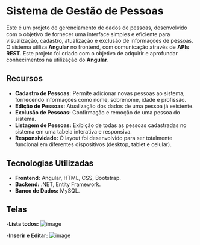 # Sistema de Gestão de Pessoas

Este é um projeto de gerenciamento de dados de pessoas, desenvolvido com o objetivo de fornecer uma interface simples e eficiente para visualização, cadastro, atualização e exclusão de informações de pessoas. O sistema utiliza **Angular** no frontend, com comunicação através de **APIs REST**. Este projeto foi criado com o objetivo de adquirir e aprofundar conhecimentos na utilização do **Angular**.

## Recursos
- **Cadastro de Pessoas:** Permite adicionar novas pessoas ao sistema, fornecendo informações como nome, sobrenome, idade e profissão.
- **Edição de Pessoas:** Atualização dos dados de uma pessoa já existente.
- **Exclusão de Pessoas:** Confirmação e remoção de uma pessoa do sistema.
- **Listagem de Pessoas:** Exibição de todas as pessoas cadastradas no sistema em uma tabela interativa e responsiva.
- **Responsividade:** O layout foi desenvolvido para ser totalmente funcional em diferentes dispositivos (desktop, tablet e celular).

## Tecnologias Utilizadas
- **Frontend:** Angular, HTML, CSS, Bootstrap.
- **Backend:** .NET, Entity Framework.
- **Banco de Dados:** MySQL.
  
## Telas
-**Lista todos:**
![image](https://github.com/user-attachments/assets/1f24b425-ada1-49da-88ab-ed6d0b7fec02)

-**Inserir e Editar:**
![image](https://github.com/user-attachments/assets/d35cc832-9c85-4e0a-b5a1-be3f8231fa25)
